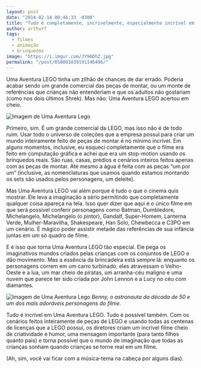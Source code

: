 ```yaml
---
layout: post
date: "2014-02-14 00:46:33 -0300"
title: "Tudo é completamente, incrivelmente, especialmente incrível em Uma Aventura Lego"
author: arthurf
tags:
  - filmes
  - animação
  - brinquedos
image: "https://i.imgur.com/JY96DhZ.jpg"
permalink: "/post/658001039191146496/"
---
```


Uma Aventura LEGO tinha um zilhão de chances de dar errado. Poderia acabar sendo um grande comercial das peças de montar, ou um monte de referências que crianças não entenderiam e que os adultos não gostariam (como nos dois últimos Shrek). Mas não: Uma Aventura LEGO acertou em cheio.

![Imagem de Uma Aventura Lego](https://arthrfrts.files.wordpress.com/2018/03/uma-aventura-lego-1024x421.jpg)

Primeiro, sim. É um grande comercial da LEGO, mas isso não é de todo ruim. Usar todo o universo de coleções que a empresa possui para criar um mundo inteiramente feito de peças de montar é no mínimo incrível. Em alguns momentos, inclusive, eu esqueci completamente que o filme era feito em computação gráfica e achei que era um stop-motion usando os brinquedos reais. São ruas, casas, prédios e cenários inteiros feitos apenas com as peças de montar. Até mesmo a água é feita com as peças “um por um” (inclusive, as nomenclaturas que usamos quando estamos montando os sets são usados pelos personagens, um deleite).

Mas Uma Aventura LEGO vai além porque é tudo o que o cinema quis mostrar. Ele leva a imaginação a sério permitindo que completamente qualquer coisa apareça na tela. Isso quer dizer que aqui é o único filme em que será possível conferir personagens como Batman, Dumbledore, Michelangelo, Michelangelo (o pintor), Gandalf, Super-Homem, Lanterna Verde, Mulher-Maravilha, Shakespeare, Han Solo, Chewbecca e C3PO em um cenário. É mágico poder assistir metade das referências de sua infância juntas em um só quadro de filme.

E é isso que torna Uma Aventura LEGO tão especial. Ele pega os imaginativos mundos criados pelas crianças com os conjuntos de LEGO e dão movimento. Mas a essência da brincadeira está sempre lá: enquanto os personagens correm em um carro turbinado, eles atravessam o Velho-Oeste e a lua, um mar cheio de piratas, um arranha-céu maligno e uma nuvem que parece ter sido criada por John Lennon e a Lucy no céu com diamantes.

![Imagem de Uma Aventura Lego](https://arthrfrts.files.wordpress.com/2018/03/the-lego-movie-benny-1024x429.jpg)
_Benny, o astronauta da década de 50 e um dos mais adoráveis personagens do filme._

Tudo é incrível em Uma Aventura LEGO. Tudo é possível também. Com os cenários feitos inteiramente de peças de LEGO e usando todas as centenas de licenças que a LEGO possui, os diretores criam um incrível filme cheio de criatividade e humor, uma mensagem importante (para tanto filhos quanto pais) e torna possível que o mundo de imaginação que todas as crianças sonham quando crianças se torne real em um filme.

(Ah, sim, você vai ficar com a música-tema na cabeça por alguns dias).
